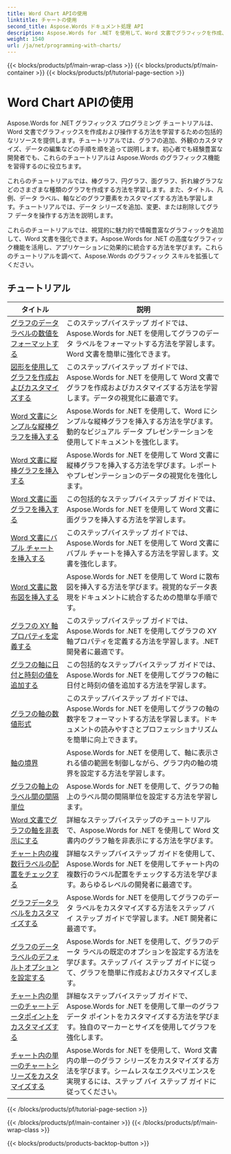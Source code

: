 ```yaml
---
title: Word Chart APIの使用
linktitle: チャートの使用
second_title: Aspose.Words ドキュメント処理 API
description: Aspose.Words for .NET を使用して、Word 文書でグラフィックを作成、カスタマイズ、および操作する方法を学びます。チュートリアルでは、グラフの追加に役立つステップバイステップの説明と C# ソース コードが提供されます。
weight: 1540
url: /ja/net/programming-with-charts/
---
```


{{< blocks/products/pf/main-wrap-class >}}
{{< blocks/products/pf/main-container >}}
{{< blocks/products/pf/tutorial-page-section >}}

# Word Chart APIの使用

Aspose.Words for .NET グラフィックス プログラミング チュートリアルは、Word 文書でグラフィックスを作成および操作する方法を学習するための包括的なリソースを提供します。チュートリアルでは、グラフの追加、外観のカスタマイズ、データの編集などの手順を順を追って説明します。初心者でも経験豊富な開発者でも、これらのチュートリアルは Aspose.Words のグラフィックス機能を習得するのに役立ちます。

これらのチュートリアルでは、棒グラフ、円グラフ、面グラフ、折れ線グラフなどのさまざまな種類のグラフを作成する方法を学習します。また、タイトル、凡例、データ ラベル、軸などのグラフ要素をカスタマイズする方法も学習します。チュートリアルでは、データ シリーズを追加、変更、または削除してグラフ データを操作する方法を説明します。

これらのチュートリアルでは、視覚的に魅力的で情報豊富なグラフィックを追加して、Word 文書を強化できます。Aspose.Words for .NET の高度なグラフィック機能を活用し、アプリケーションに効果的に統合する方法を学びます。これらのチュートリアルを調べて、Aspose.Words のグラフィック スキルを拡張してください。

 ## チュートリアル
| タイトル | 説明 |
| --- | --- |
| [グラフのデータラベルの数値をフォーマットする](./format-number-of-data-label/) | このステップバイステップ ガイドでは、Aspose.Words for .NET を使用してグラフのデータ ラベルをフォーマットする方法を学習します。Word 文書を簡単に強化できます。 |
| [図形を使用してグラフを作成およびカスタマイズする](./create-chart-using-shape/) | このステップバイステップ ガイドでは、Aspose.Words for .NET を使用して Word 文書でグラフを作成およびカスタマイズする方法を学習します。データの視覚化に最適です。 |
| [Word 文書にシンプルな縦棒グラフを挿入する](./insert-simple-column-chart/) | Aspose.Words for .NET を使用して、Word にシンプルな縦棒グラフを挿入する方法を学びます。動的なビジュアル データ プレゼンテーションを使用してドキュメントを強化します。 |
| [Word 文書に縦棒グラフを挿入する](./insert-column-chart/) | Aspose.Words for .NET を使用して Word 文書に縦棒グラフを挿入する方法を学びます。レポートやプレゼンテーションのデータの視覚化を強化します。 |
| [Word 文書に面グラフを挿入する](./insert-area-chart/) | この包括的なステップバイステップ ガイドでは、Aspose.Words for .NET を使用して Word 文書に面グラフを挿入する方法を学習します。 |
| [Word 文書にバブル チャートを挿入する](./insert-bubble-chart/) | このステップバイステップ ガイドでは、Aspose.Words for .NET を使用して Word 文書にバブル チャートを挿入する方法を学習します。文書を強化します。 |
| [Word 文書に散布図を挿入する](./insert-scatter-chart/) | Aspose.Words for .NET を使用して Word に散布図を挿入する方法を学びます。視覚的なデータ表現をドキュメントに統合するための簡単な手順です。 |
| [グラフの XY 軸プロパティを定義する](./define-xyaxis-properties/) | このステップバイステップ ガイドでは、Aspose.Words for .NET を使用してグラフの XY 軸プロパティを定義する方法を学習します。.NET 開発者に最適です。 |
| [グラフの軸に日付と時刻の値を追加する](./date-time-values-to-axis/) | この包括的なステップバイステップ ガイドでは、Aspose.Words for .NET を使用してグラフの軸に日付と時刻の値を追加する方法を学習します。 |
| [グラフの軸の数値形式](./number-format-for-axis/) | このステップバイステップ ガイドでは、Aspose.Words for .NET を使用してグラフの軸の数字をフォーマットする方法を学習します。ドキュメントの読みやすさとプロフェッショナリズムを簡単に向上できます。 |
| [軸の境界](./bounds-of-axis/) | Aspose.Words for .NET を使用して、軸に表示される値の範囲を制御しながら、グラフ内の軸の境界を設定する方法を学習します。 |
| [グラフの軸上のラベル間の間隔単位](./interval-unit-between-labels-on-axis/) | Aspose.Words for .NET を使用して、グラフの軸上のラベル間の間隔単位を設定する方法を学習します。 |
| [Word 文書でグラフの軸を非表示にする](./hide-chart-axis/) | 詳細なステップバイステップのチュートリアルで、Aspose.Words for .NET を使用して Word 文書内のグラフ軸を非表示にする方法を学びます。 |
| [チャート内の複数行ラベルの配置をチェックする](./tick-multi-line-label-alignment/) | 詳細なステップバイステップ ガイドを使用して、Aspose.Words for .NET を使用してチャート内の複数行のラベル配置をチェックする方法を学びます。あらゆるレベルの開発者に最適です。 |
| [グラフデータラベルをカスタマイズする](./chart-data-label/) | Aspose.Words for .NET を使用してグラフのデータ ラベルをカスタマイズする方法をステップ バイ ステップ ガイドで学習します。.NET 開発者に最適です。 |
| [グラフのデータラベルのデフォルトオプションを設定する](./default-options-for-data-labels/) | Aspose.Words for .NET を使用して、グラフのデータ ラベルの既定のオプションを設定する方法を学びます。ステップ バイ ステップ ガイドに従って、グラフを簡単に作成およびカスタマイズします。 |
| [チャート内の単一のチャートデータポイントをカスタマイズする](./single-chart-data-point/) | 詳細なステップバイステップ ガイドで、Aspose.Words for .NET を使用して単一のグラフ データ ポイントをカスタマイズする方法を学びます。独自のマーカーとサイズを使用してグラフを強化します。 |
| [チャート内の単一のチャートシリーズをカスタマイズする](./single-chart-series/) | Aspose.Words for .NET を使用して、Word 文書内の単一のグラフ シリーズをカスタマイズする方法を学びます。シームレスなエクスペリエンスを実現するには、ステップ バイ ステップ ガイドに従ってください。 |
{{< /blocks/products/pf/tutorial-page-section >}}

{{< /blocks/products/pf/main-container >}}
{{< /blocks/products/pf/main-wrap-class >}}

{{< blocks/products/products-backtop-button >}}
